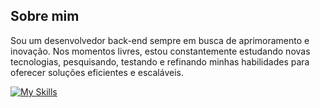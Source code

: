## Sobre mim
Sou um desenvolvedor back-end sempre em busca de aprimoramento e inovação. Nos momentos livres, estou constantemente estudando novas tecnologias, pesquisando, testando e refinando minhas habilidades para oferecer soluções eficientes e escaláveis.

[![My Skills](https://skillicons.dev/icons?i=c,cpp,godot,blender,vscode,ps,linux,cmake)](https://skillicons.dev)
